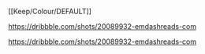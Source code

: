 [[Keep/Colour/DEFAULT]] 

https://dribbble.com/shots/20089932-emdashreads-com

https://dribbble.com/shots/20089932-emdashreads-com
